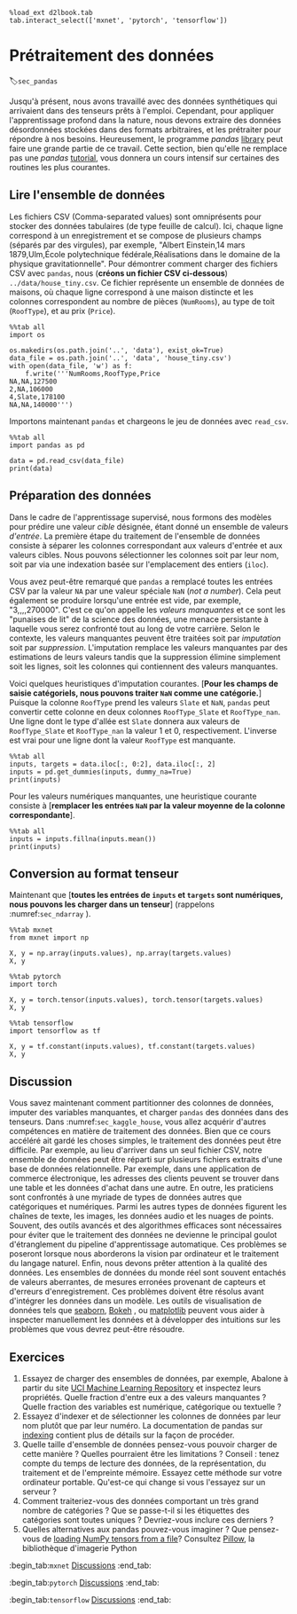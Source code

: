 ```{.python .input}
%load_ext d2lbook.tab
tab.interact_select(['mxnet', 'pytorch', 'tensorflow'])
```

# Prétraitement des données
:label:`sec_pandas` 

Jusqu'à présent, nous avons travaillé avec des données synthétiques
qui arrivaient dans des tenseurs prêts à l'emploi.
Cependant, pour appliquer l'apprentissage profond dans la nature,
 nous devons extraire des données désordonnées 
stockées dans des formats arbitraires,
et les prétraiter pour répondre à nos besoins.
Heureusement, le programme *pandas* [library](https://pandas.pydata.org/) 
peut faire une grande partie de ce travail.
Cette section, bien qu'elle ne remplace pas 
une *pandas* [tutorial](https://pandas.pydata.org/pandas-docs/stable/user_guide/10min.html),
vous donnera un cours intensif
sur certaines des routines les plus courantes.


## Lire l'ensemble de données

Les fichiers CSV (Comma-separated values) sont omniprésents 
pour stocker des données tabulaires (de type feuille de calcul).
Ici, chaque ligne correspond à un enregistrement
et se compose de plusieurs champs (séparés par des virgules), par exemple,
"Albert Einstein,14 mars 1879,Ulm,École polytechnique fédérale,Réalisations dans le domaine de la physique gravitationnelle".
Pour démontrer comment charger des fichiers CSV avec `pandas`, 
nous (**créons un fichier CSV ci-dessous**) `../data/house_tiny.csv`. 
Ce fichier représente un ensemble de données de maisons,
où chaque ligne correspond à une maison distincte
et les colonnes correspondent au nombre de pièces (`NumRooms`),
au type de toit (`RoofType`), et au prix (`Price`).

```{.python .input}
%%tab all
import os

os.makedirs(os.path.join('..', 'data'), exist_ok=True)
data_file = os.path.join('..', 'data', 'house_tiny.csv')
with open(data_file, 'w') as f:
    f.write('''NumRooms,RoofType,Price
NA,NA,127500
2,NA,106000
4,Slate,178100
NA,NA,140000''')
```

Importons maintenant `pandas` et chargeons le jeu de données avec `read_csv`.

```{.python .input}
%%tab all
import pandas as pd

data = pd.read_csv(data_file)
print(data)
```

## Préparation des données

Dans le cadre de l'apprentissage supervisé, nous formons des modèles
pour prédire une valeur *cible* désignée,
étant donné un ensemble de valeurs *d'entrée*. 
La première étape du traitement de l'ensemble de données
consiste à séparer les colonnes correspondant
aux valeurs d'entrée et aux valeurs cibles. 
Nous pouvons sélectionner les colonnes soit par leur nom, soit par
via une indexation basée sur l'emplacement des entiers (`iloc`).

Vous avez peut-être remarqué que `pandas` a remplacé
toutes les entrées CSV par la valeur `NA`
par une valeur spéciale `NaN` (*not a number*). 
Cela peut également se produire lorsqu'une entrée est vide,
par exemple, "3,,,,270000".
C'est ce qu'on appelle les *valeurs manquantes* 
et ce sont les "punaises de lit" de la science des données,
une menace persistante à laquelle vous serez confronté
tout au long de votre carrière. 
Selon le contexte, 
les valeurs manquantes peuvent être traitées
soit par *imputation* soit par *suppression*.
L'imputation remplace les valeurs manquantes 
par des estimations de leurs valeurs
tandis que la suppression élimine simplement 
soit les lignes, soit les colonnes
qui contiennent des valeurs manquantes. 

Voici quelques heuristiques d'imputation courantes.
[**Pour les champs de saisie catégoriels, 
nous pouvons traiter `NaN` comme une catégorie.**]
Puisque la colonne `RoofType` prend les valeurs `Slate` et `NaN`,
`pandas` peut convertir cette colonne 
en deux colonnes `RoofType_Slate` et `RoofType_nan`.
Une ligne dont le type d'allée est `Slate` donnera aux valeurs 
de `RoofType_Slate` et `RoofType_nan` la valeur 1 et 0, respectivement.
L'inverse est vrai pour une ligne dont la valeur `RoofType` est manquante.

```{.python .input}
%%tab all
inputs, targets = data.iloc[:, 0:2], data.iloc[:, 2]
inputs = pd.get_dummies(inputs, dummy_na=True)
print(inputs)
```

Pour les valeurs numériques manquantes, 
une heuristique courante consiste à 
[**remplacer les entrées `NaN` par 
la valeur moyenne de la colonne correspondante**].

```{.python .input}
%%tab all
inputs = inputs.fillna(inputs.mean())
print(inputs)
```

## Conversion au format tenseur

Maintenant que [**toutes les entrées de `inputs` et `targets` sont numériques,
nous pouvons les charger dans un tenseur**] (rappelons :numref:`sec_ndarray` ).

```{.python .input}
%%tab mxnet
from mxnet import np

X, y = np.array(inputs.values), np.array(targets.values)
X, y
```

```{.python .input}
%%tab pytorch
import torch

X, y = torch.tensor(inputs.values), torch.tensor(targets.values)
X, y
```

```{.python .input}
%%tab tensorflow
import tensorflow as tf

X, y = tf.constant(inputs.values), tf.constant(targets.values)
X, y
```

## Discussion

Vous savez maintenant comment partitionner des colonnes de données, 
imputer des variables manquantes, 
et charger `pandas` des données dans des tenseurs. 
Dans :numref:`sec_kaggle_house`, vous allez
acquérir d'autres compétences en matière de traitement des données. 
Bien que ce cours accéléré ait gardé les choses simples, le traitement des données
peut être difficile.
Par exemple, au lieu d'arriver dans un seul fichier CSV,
notre ensemble de données peut être réparti sur plusieurs fichiers
extraits d'une base de données relationnelle.
Par exemple, dans une application de commerce électronique,
les adresses des clients peuvent se trouver dans une table
et les données d'achat dans une autre.
En outre, les praticiens sont confrontés à une myriade de types de données
autres que catégoriques et numériques. 
Parmi les autres types de données figurent les chaînes de texte, les images, les données audio
et les nuages de points. 
Souvent, des outils avancés et des algorithmes efficaces 
sont nécessaires pour éviter que le traitement des données ne devienne
le principal goulot d'étranglement du pipeline d'apprentissage automatique. 
Ces problèmes se poseront lorsque nous aborderons la vision par ordinateur 
et le traitement du langage naturel. 
Enfin, nous devons prêter attention à la qualité des données.
Les ensembles de données du monde réel sont souvent entachés 
de valeurs aberrantes, de mesures erronées provenant de capteurs et d'erreurs d'enregistrement.
Ces problèmes doivent être résolus avant 
d'intégrer les données dans un modèle. 
Les outils de visualisation de données tels que [seaborn](https://seaborn.pydata.org/), 
[Bokeh](https://docs.bokeh.org/) , ou [matplotlib](https://matplotlib.org/)
peuvent vous aider à inspecter manuellement les données 
et à développer des intuitions sur 
les problèmes que vous devrez peut-être résoudre.


## Exercices

1. Essayez de charger des ensembles de données, par exemple, Abalone à partir du site [UCI Machine Learning Repository](https://archive.ics.uci.edu/ml/datasets.php) et inspectez leurs propriétés. Quelle fraction d'entre eux a des valeurs manquantes ? Quelle fraction des variables est numérique, catégorique ou textuelle ?
1. Essayez d'indexer et de sélectionner les colonnes de données par leur nom plutôt que par leur numéro. La documentation de pandas sur [indexing](https://pandas.pydata.org/pandas-docs/stable/user_guide/indexing.html) contient plus de détails sur la façon de procéder.
1. Quelle taille d'ensemble de données pensez-vous pouvoir charger de cette manière ? Quelles pourraient être les limitations ? Conseil : tenez compte du temps de lecture des données, de la représentation, du traitement et de l'empreinte mémoire. Essayez cette méthode sur votre ordinateur portable. Qu'est-ce qui change si vous l'essayez sur un serveur ? 
1. Comment traiteriez-vous des données comportant un très grand nombre de catégories ? Que se passe-t-il si les étiquettes des catégories sont toutes uniques ? Devriez-vous inclure ces derniers ?
1. Quelles alternatives aux pandas pouvez-vous imaginer ? Que pensez-vous de [loading NumPy tensors from a file](https://numpy.org/doc/stable/reference/generated/numpy.load.html)? Consultez [Pillow](https://python-pillow.org/), la bibliothèque d'imagerie Python 

:begin_tab:`mxnet`
[Discussions](https://discuss.d2l.ai/t/28)
:end_tab:

:begin_tab:`pytorch`
[Discussions](https://discuss.d2l.ai/t/29)
:end_tab:

:begin_tab:`tensorflow`
[Discussions](https://discuss.d2l.ai/t/195)
:end_tab:
